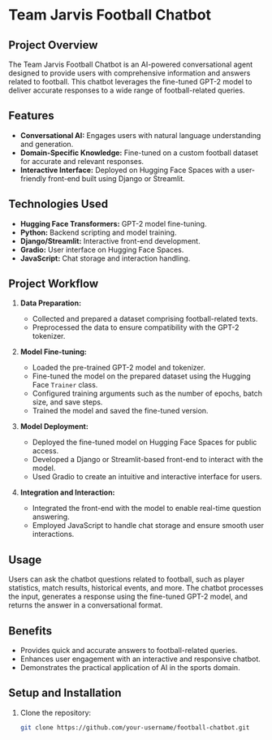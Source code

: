 # Team Jarvis Football Chatbot

## Project Overview
The Team Jarvis Football Chatbot is an AI-powered conversational agent designed to provide users with comprehensive information and answers related to football. This chatbot leverages the fine-tuned GPT-2 model to deliver accurate responses to a wide range of football-related queries.

## Features
- **Conversational AI:** Engages users with natural language understanding and generation.
- **Domain-Specific Knowledge:** Fine-tuned on a custom football dataset for accurate and relevant responses.
- **Interactive Interface:** Deployed on Hugging Face Spaces with a user-friendly front-end built using Django or Streamlit.

## Technologies Used
- **Hugging Face Transformers:** GPT-2 model fine-tuning.
- **Python:** Backend scripting and model training.
- **Django/Streamlit:** Interactive front-end development.
- **Gradio:** User interface on Hugging Face Spaces.
- **JavaScript:** Chat storage and interaction handling.

## Project Workflow
1. **Data Preparation:**
   - Collected and prepared a dataset comprising football-related texts.
   - Preprocessed the data to ensure compatibility with the GPT-2 tokenizer.

2. **Model Fine-tuning:**
   - Loaded the pre-trained GPT-2 model and tokenizer.
   - Fine-tuned the model on the prepared dataset using the Hugging Face `Trainer` class.
   - Configured training arguments such as the number of epochs, batch size, and save steps.
   - Trained the model and saved the fine-tuned version.

3. **Model Deployment:**
   - Deployed the fine-tuned model on Hugging Face Spaces for public access.
   - Developed a Django or Streamlit-based front-end to interact with the model.
   - Used Gradio to create an intuitive and interactive interface for users.

4. **Integration and Interaction:**
   - Integrated the front-end with the model to enable real-time question answering.
   - Employed JavaScript to handle chat storage and ensure smooth user interactions.

## Usage
Users can ask the chatbot questions related to football, such as player statistics, match results, historical events, and more. The chatbot processes the input, generates a response using the fine-tuned GPT-2 model, and returns the answer in a conversational format.

## Benefits
- Provides quick and accurate answers to football-related queries.
- Enhances user engagement with an interactive and responsive chatbot.
- Demonstrates the practical application of AI in the sports domain.

## Setup and Installation
1. Clone the repository:
   ```bash
   git clone https://github.com/your-username/football-chatbot.git

